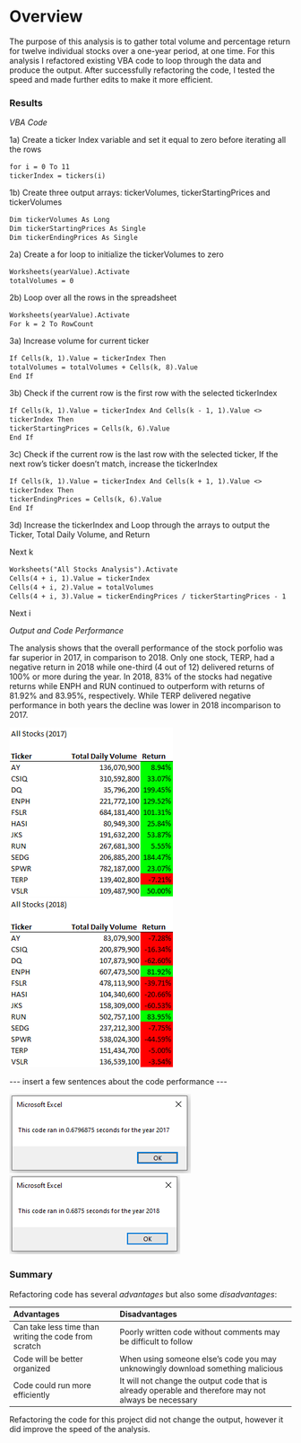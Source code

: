 # **Overview**
The purpose of this analysis is to gather total volume and percentage return for twelve individual stocks over a one-year period, at one time.  For this analysis I refactored existing VBA code to loop through the data and produce the output.  After successfully refactoring the code, I tested the speed and made further edits to make it more efficient.

### **Results**
*VBA Code*

1a) Create a ticker Index variable and set it equal to zero before iterating all the rows

    for i = 0 To 11
    tickerIndex = tickers(i)
        
1b) Create three output arrays: tickerVolumes, tickerStartingPrices and tickerVolumes

    Dim tickerVolumes As Long
    Dim tickerStartingPrices As Single
    Dim tickerEndingPrices As Single
    
2a) Create a for loop to initialize the tickerVolumes to zero

    Worksheets(yearValue).Activate
    totalVolumes = 0
                
2b) Loop over all the rows in the spreadsheet
    
    Worksheets(yearValue).Activate
    For k = 2 To RowCount
        
3a) Increase volume for current ticker 

    If Cells(k, 1).Value = tickerIndex Then
    totalVolumes = totalVolumes + Cells(k, 8).Value
    End If
        
3b) Check if the current row is the first row with the selected tickerIndex
        	
    If Cells(k, 1).Value = tickerIndex And Cells(k - 1, 1).Value <> tickerIndex Then
    tickerStartingPrices = Cells(k, 6).Value
    End If

3c) Check if the current row is the last row with the selected ticker, If the next row’s ticker doesn’t match, increase the tickerIndex
            
    If Cells(k, 1).Value = tickerIndex And Cells(k + 1, 1).Value <> tickerIndex Then
    tickerEndingPrices = Cells(k, 6).Value
    End If

3d) Increase the tickerIndex and Loop through the arrays to output the Ticker, Total Daily Volume, and Return
      
Next k
     
    Worksheets("All Stocks Analysis").Activate
    Cells(4 + i, 1).Value = tickerIndex
    Cells(4 + i, 2).Value = totalVolumes
    Cells(4 + i, 3).Value = tickerEndingPrices / tickerStartingPrices - 1

Next i

*Output and Code Performance*

The analysis shows that the overall performance of the stock porfolio was far superior in 2017, in comparison to 2018.  Only one stock, TERP, had a negative return in 2018 while one-third (4 out of 12) delivered returns of 100% or more during the year.  In 2018, 83% of the stocks had negative returns while ENPH and RUN continued to outperform with returns of 81.92% and 83.95%, respectively.  While TERP delivered negative performance in both years the decline was lower in 2018 incomparison to 2017.

![VBA_Challenge_AllStocks2017](https://github.com/degitaccount/stock-analysis/blob/main/Resources/VBA_Challenge_AllStocks2017.png)    ![VBA_Challenge_AllStocks2018](https://github.com/degitaccount/stock-analysis/blob/main/Resources/VBA_Challenge_AllStocks2018.png)

--- insert a few sentences about the code performance ---

![VBA_Challenge_2017](https://github.com/degitaccount/stock-analysis/blob/main/Resources/VBA_Challenge_2017.PNG)   ![VBA_Challenge_2018](https://github.com/degitaccount/stock-analysis/blob/main/Resources/VBA_Challenge_2018.PNG)

### **Summary**

Refactoring code has several *advantages* but also some *disadvantages*:

| Advantages                                            | Disadvantages                                                                                         | 
| :---------------------------------------------------- | :-----------------------------------------------------------------------------------------------------| 
| Can take less time than writing the code from scratch | Poorly written code without comments may be difficult to follow                                       | 
| Code will be better organized                         | When using someone else’s code you may unknowingly download something malicious                       |
| Code could run more efficiently                       | It will not change the output code that is already operable and therefore may not always be necessary | 

Refactoring the code for this project did not change the output, however it did improve the speed of the analysis.

